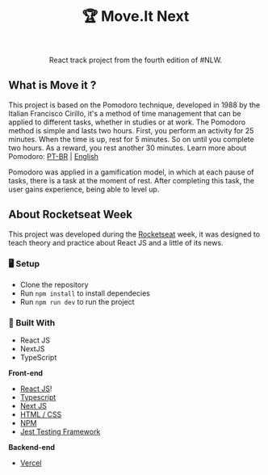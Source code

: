 <h1 align="center">🏆 Move.It Next</h1>
<br/>
<p align="center"> React track project from the fourth edition of #NLW. </p>

## **What is Move it ?**
This project is based on the Pomodoro technique, developed in 1988 by the Italian Francisco Cirillo, it's a method of time management that can be applied to different tasks, whether in studies or at work.
The Pomodoro method is simple and lasts two hours. First, you perform an activity for 25 minutes. When the time is up, rest for 5 minutes. So on until you complete two hours. As a reward, you rest another 30 minutes.
Learn more about Pomodoro: [PT-BR](https://pt.wikipedia.org/wiki/T%C3%A9cnica_pomodoro) | [English](https://en.wikipedia.org/wiki/Pomodoro_Technique)

Pomodoro was applied in a gamification model, in which at each pause of tasks, there is a task at the moment of rest. After completing this task, the user gains experience, being able to level up.


## **About Rocketseat Week**
This project was developed during the [Rocketseat](https://rocketseat.com.br/) week, it was designed to teach theory and practice about React JS and a little of its news.


### 🖥 Setup
- Clone the repository
- Run `npm install` to install dependecies
- Run `npm run dev` to run the project

### 🚧 Built With
- React JS
- NextJS
- TypeScript

**Front-end**
 - [React JS](https://pt-br.reactjs.org/)!
 - [Typescript](https://www.typescriptlang.org/)
 - [Next JS](https://nextjs.org/)
 - [HTML / CSS](https://www.w3schools.com/)
 - [NPM](https://www.npmjs.com/)
 - [Jest Testing Framework](https://jestjs.io/)

**Backend-end**
 - [Vercel](https://vercel.com/docs)
